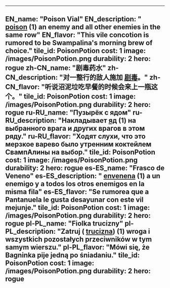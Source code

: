 ---

EN_name: "Poison Vial"
EN_description: " <u>poison</u> (1) an enemy and all other enemies in the same row"
EN_flavor: "This vile concotion is rumored to be Swampalina's morning brew of choice."
tile_id: PoisonPotion
cost: 1
image: /images/PoisonPotion.png
durability: 2
hero: rogue
zh-CN_name: "剧毒药水"
zh-CN_description: "对一整行的敌人施加 <u>剧毒</u>。"
zh-CN_flavor: "听说沼泥垃吃早餐的时候会来上一瓶这个。"
tile_id: PoisonPotion
cost: 1
image: /images/PoisonPotion.png
durability: 2
hero: rogue
ru-RU_name: "Пузырёк с ядом"
ru-RU_description: "Накладывает  <u>яд</u> (1) на выбранного врага и других врагов в этом ряду."
ru-RU_flavor: "Ходят слухи, что это мерзкое варево было утренним коктейлем СвампАлины на выбор."
tile_id: PoisonPotion
cost: 1
image: /images/PoisonPotion.png
durability: 2
hero: rogue
es-ES_name: "Frasco de Veneno"
es-ES_description: " <u>envenena</u> (1) a un enemigo y a todos los otros enemigos en la misma fila"
es-ES_flavor: "Se rumorea que a Pantanuela le gusta desayunar con este vil mejunje."
tile_id: PoisonPotion
cost: 1
image: /images/PoisonPotion.png
durability: 2
hero: rogue
pl-PL_name: "Fiolka trucizny"
pl-PL_description: "Zatruj ( <u>trucizna</u>) (1) wroga i wszystkich pozostałych przeciwników w tym samym wierszu."
pl-PL_flavor: "Mówi się, że Bagninka pije jedną po śniadaniu."
tile_id: PoisonPotion
cost: 1
image: /images/PoisonPotion.png
durability: 2
hero: rogue
---